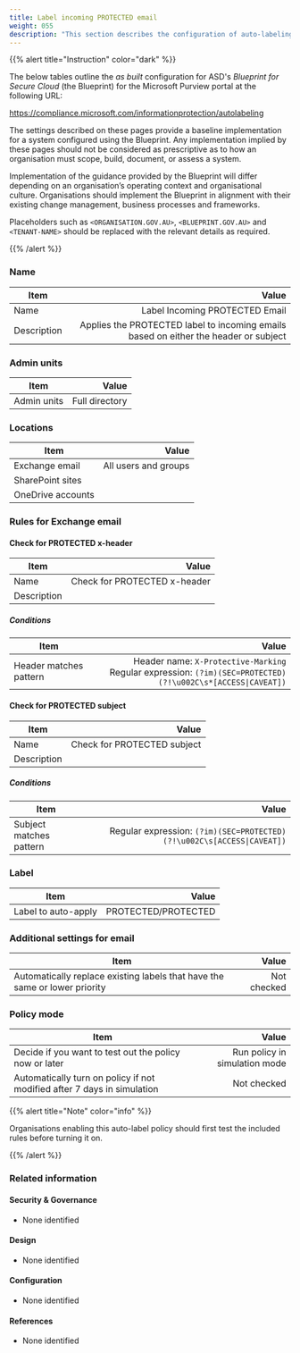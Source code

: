 ```yaml
---
title: Label incoming PROTECTED email
weight: 055
description: "This section describes the configuration of auto-labeling within Microsoft Purview associated with systems built according to guidance in ASD's Blueprint for Secure Cloud."
---
```


{{% alert title="Instruction" color="dark" %}}
 
The below tables outline the *as built* configuration for ASD's *Blueprint for Secure Cloud* (the Blueprint) for the Microsoft Purview portal at the following URL: 
 
https://compliance.microsoft.com/informationprotection/autolabeling
 
The settings described on these pages provide a baseline implementation for a system configured using the Blueprint. Any implementation implied by these pages should not be considered as prescriptive as to how an organisation must scope, build, document, or assess a system.

Implementation of the guidance provided by the Blueprint will differ depending on an organisation’s operating context and organisational culture. Organisations should implement the Blueprint in alignment with their existing change management, business processes and frameworks.

Placeholders such as `<ORGANISATION.GOV.AU>`, `<BLUEPRINT.GOV.AU>` and `<TENANT-NAME>` should be replaced with the relevant details as required.
 
{{% /alert %}}

### Name

| Item        |                                                                                Value |
| ----------- | -----------------------------------------------------------------------------------: |
| Name        |                                                       Label Incoming PROTECTED Email |
| Description | Applies the PROTECTED label to incoming emails based on either the header or subject |

### Admin units

| Item        |          Value |
| ----------- | -------------: |
| Admin units | Full directory |

### Locations

| Item              |                Value |
| ----------------- | -------------------: |
| Exchange email    | All users and groups |
| SharePoint sites  |                      |
| OneDrive accounts |                      |

### Rules for Exchange email

#### Check for PROTECTED x-header

| Item        |                        Value |
| ----------- | ---------------------------: |
| Name        | Check for PROTECTED x-header |
| Description |                              |

##### Conditions

| Item                   |                                                                                                          Value |
| ---------------------- | -------------------------------------------------------------------------------------------------------------: |
| Header matches pattern | Header name: `X-Protective-Marking`<br>Regular expression: `(?im)(SEC=PROTECTED)(?!\u002C\s*[ACCESS\|CAVEAT])` |

#### Check for PROTECTED subject

| Item        |                       Value |
| ----------- | --------------------------: |
| Name        | Check for PROTECTED subject |
| Description |                             |

##### Conditions

| Item                    |                                                                  Value |
| ----------------------- | ---------------------------------------------------------------------: |
| Subject matches pattern | Regular expression: `(?im)(SEC=PROTECTED)(?!\u002C\s[ACCESS\|CAVEAT])` |

### Label

| Item                |               Value |
| ------------------- | ------------------: |
| Label to auto-apply | PROTECTED/PROTECTED |

### Additional settings for email

| Item                                                                       |       Value |
| -------------------------------------------------------------------------- | ----------: |
| Automatically replace existing labels that have the same or lower priority | Not checked |

### Policy mode

| Item                                                                    |                         Value |
| ----------------------------------------------------------------------- | ----------------------------: |
| Decide if you want to test out the policy now or later                  | Run policy in simulation mode |
| Automatically turn on policy if not modified after 7 days in simulation |                   Not checked |

{{% alert title="Note" color="info" %}}

Organisations enabling this auto-label policy should first test the included rules before turning it on.

{{% /alert %}}

### Related information

#### Security & Governance

* None identified
  
#### Design

* None identified
  
#### Configuration

* None identified

#### References

* None identified